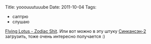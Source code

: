 Title: yooouuutuuube
Date: 2011-10-04
Tags: 
  - саптрю
  - слушаю

<div class="text"><a href="http://www.yooouuutuuube.com/v/?width=192&amp;height=120&amp;yt=wtjZOf0WmdE&amp;flux=0&amp;direction=rand">Flying Lotus - Zodiac Shit</a>. Или вот можно в эту штуку <a href="http://yooouuutuuube.com/v/?width=192&amp;height=120&amp;vm=9403179&amp;flux=0&amp;direction=rand">Синкансэн-2</a> загрузить, тоже очень интересно получается :)</div>